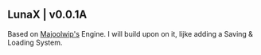 ## LunaX | v0.0.1A

Based on [Majoolwip's](https://www.youtube.com/watch?v=4iPEjFUZNsw&list=PL7dwpoQd3a8j6C9p5LqHzYFSkii6iWPZF) Engine.
I will build upon on it, lijke adding a Saving & Loading System.

